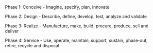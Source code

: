 Phase 1: Conceive - Imagine, specify, plan, innovate

Phase 2: Design - Describe, define, develop, test, analyze and validate

Phase 3: Realize - Manufacture, make, build, procure, produce, sell and deliver

Phase 4: Service - Use, operate, maintain, support, sustain, phase-out, retire, recycle and disposal
